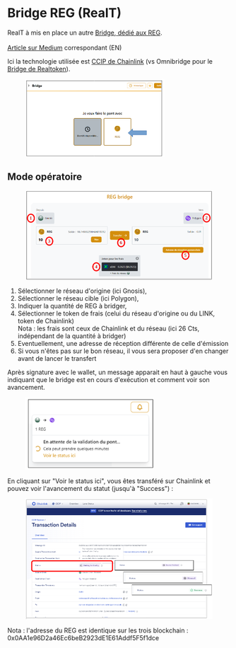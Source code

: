 # Bridge REG (RealT)

RealT à mis en place un autre [Bridge, dédié aux REG](https://bridge.realtoken.network/).\
\
&#x20;                 [Article sur Medium](https://medium.com/@RealTokenDAO/realtoken-dao-integrates-chainlink-ccip-to-unlock-cross-chain-reg-transfers-aa7afc0a69e6) correspondant (EN)

Ici la technologie utilisée est [CCIP de Chainlink](https://docs.chain.link/ccip) (vs Omnibridge pour le [Bridge de Realtoken](bridge-realtokens-realt/)).

<figure><img src="../.gitbook/assets/image (269).png" alt="" width="316"><figcaption></figcaption></figure>

## Mode opératoire

<figure><img src="../.gitbook/assets/image (271).png" alt="" width="563"><figcaption></figcaption></figure>

1. Sélectionner le réseau d'origine (ici Gnosis),
2. Sélectionner le réseau cible (ici Polygon),
3. Indiquer la quantité de REG à bridger,
4. Sélectionner le token de frais (celui du réseau d'origine ou du LINK, token de Chainlink)\
   Nota : les frais sont ceux de Chainlink et du réseau (ici 26 Cts, indépendant de la quantité à bridger)
5. Eventuellement, une adresse de réception différente de celle d'émission
6. Si vous n'êtes pas sur le bon réseau, il vous sera proposer d'en changer avant de lancer le transfert

Après signature avec le wallet, un message apparait en haut à gauche vous indiquant que le bridge est en cours d'exécution et comment voir son avancement.

<figure><img src="../.gitbook/assets/image (6) (1) (1).png" alt="" width="292"><figcaption></figcaption></figure>

En cliquant sur "Voir le status ici", vous êtes transféré sur Chainlink et pouvez voir l'avancement du statut (jusqu'à "Success") :

<figure><img src="../.gitbook/assets/image (1) (1) (1) (1) (1) (1) (1) (1) (1).png" alt=""><figcaption></figcaption></figure>

Nota : l'adresse du REG est identique sur les trois blockchain : \
&#x20;                                                         0x0AA1e96D2a46Ec6beB2923dE1E61Addf5F5f1dce

